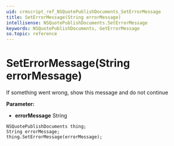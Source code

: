 ```yaml
---
uid: crmscript_ref_NSQuotePublishDocuments_SetErrorMessage
title: SetErrorMessage(String errorMessage)
intellisense: NSQuotePublishDocuments.SetErrorMessage
keywords: NSQuotePublishDocuments, GetErrorMessage
so.topic: reference
---
```


# SetErrorMessage(String errorMessage)

If something went wrong, show this message and do not continue

**Parameter:** 
 - **errorMessage** String

```crmscript
NSQuotePublishDocuments thing;
String errorMessage;
thing.SetErrorMessage(errorMessage);
```

